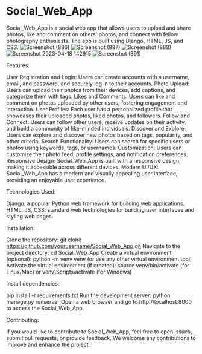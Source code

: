 # Social_Web_App
Social_Web_App is a social web app that allows users to upload and share photos, like and comment on others' photos, and connect with fellow photography enthusiasts. The app is built using Django, HTML, JS, and CSS.
![Screenshot (886)](https://user-images.githubusercontent.com/85052170/232727750-f63d8585-a628-42a9-bb3f-38dfbaac84d0.png)
![Screenshot (887)](https://user-images.githubusercontent.com/85052170/232727775-e771b721-1bef-4d71-a319-57b08df9e51a.png)
![Screenshot (888)](https://user-images.githubusercontent.com/85052170/232727821-7c1b662f-179e-4f02-8d39-d8cd4bb51ed5.png)
![Screenshot 2023-04-18 142915](https://user-images.githubusercontent.com/85052170/232727853-57af8ce5-035c-4058-845e-be1537f7e281.png)
![Screenshot (891)](https://user-images.githubusercontent.com/85052170/232728139-fa8ab287-9fa4-4802-9399-976b826ed0c3.png)

Features:

User Registration and Login: Users can create accounts with a username, email, and password, and securely log in to their accounts.
Photo Upload: Users can upload their photos from their devices, add captions, and categorize them with tags.
Likes and Comments: Users can like and comment on photos uploaded by other users, fostering engagement and interaction.
User Profiles: Each user has a personalized profile that showcases their uploaded photos, liked photos, and followers.
Follow and Connect: Users can follow other users, receive updates on their activity, and build a community of like-minded individuals.
Discover and Explore: Users can explore and discover new photos based on tags, popularity, and other criteria.
Search Functionality: Users can search for specific users or photos using keywords, tags, or usernames.
Customization: Users can customize their photo feed, profile settings, and notification preferences.
Responsive Design: Social_Web_App is built with a responsive design, making it accessible across different devices.
Modern UI/UX: Social_Web_App has a modern and visually appealing user interface, providing an enjoyable user experience.

Technologies Used:

Django: a popular Python web framework for building web applications.
HTML, JS, CSS: standard web technologies for building user interfaces and styling web pages.

Installation:

Clone the repository: git clone https://github.com/yourusername/Social_Web_App.git
Navigate to the project directory: cd Social_Web_App
Create a virtual environment (optional): python -m venv venv (or use any other virtual environment tool)
Activate the virtual environment (if created): source venv/bin/activate (for Linux/Mac) or venv\Scripts\activate (for Windows)

Install dependencies: 

pip install -r requirements.txt
Run the development server: python manage.py runserver
Open a web browser and go to http://localhost:8000 to access the Social_Web_App.

Contributing:

If you would like to contribute to Social_Web_App, feel free to open issues, submit pull requests, or provide feedback. We welcome any contributions to improve and enhance the project.
